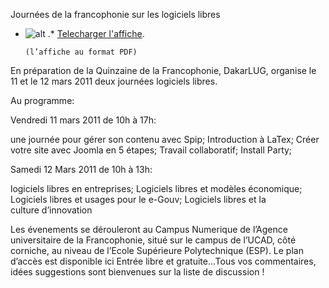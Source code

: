 
 Journées de la francophonie sur les logiciels libres
* ![alt](https://raw.github.com/Dakarlug/site-datas/master/datas/miniature12mars.png "") .*  [Telecharger l'affiche](https://raw.github.com/Dakarlug/site-datas/master/datas/12mars.pdf "").
    
      (l’affiche au format PDF)

En préparation de la Quinzaine de la
Francophonie, DakarLUG, organise le 11 et le 12 mars 2011 deux journées logiciels libres.


Au programme: 


Vendredi 11 mars 2011 de 10h à 17h:


une journée pour gérer son contenu avec Spip;
Introduction à LaTex;
Créer votre site avec Joomla en 5 étapes;
Travail collaboratif;
Install Party;


Samedi 12 Mars 2011 de 10h à 13h:

 logiciels libres en entreprises; 
 Logiciels libres et modèles économique; 
 Logiciels libres et usages pour le e-Gouv; 
 Logiciels libres et la culture d’innovation 


Les évenements se dérouleront au Campus Numerique de l’Agence universitaire de la Francophonie, situé sur le campus de l’UCAD, côté corniche, au niveau de l’Ecole Supérieure Polytechnique (ESP). Le plan d’accès est disponible ici Entrée libre et gratuite…Tous vos commentaires, idées suggestions sont bienvenues sur la liste de discussion !
    
    
    



    



    



    



    



    



 
    
     